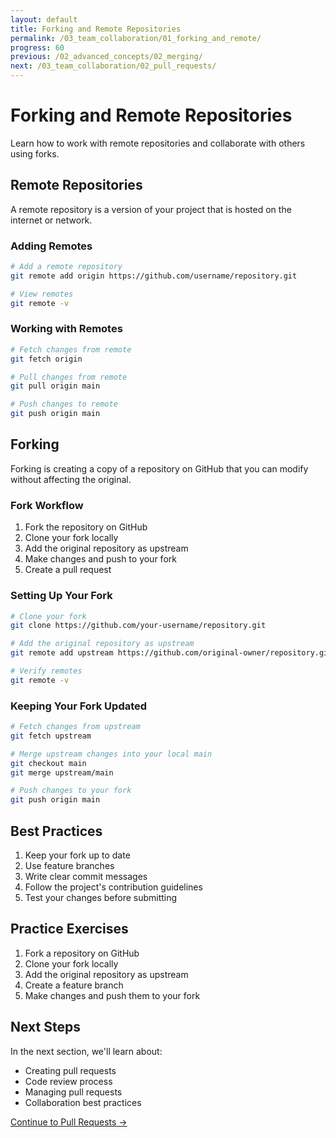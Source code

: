 ```yaml
---
layout: default
title: Forking and Remote Repositories
permalink: /03_team_collaboration/01_forking_and_remote/
progress: 60
previous: /02_advanced_concepts/02_merging/
next: /03_team_collaboration/02_pull_requests/
---
```


# Forking and Remote Repositories

Learn how to work with remote repositories and collaborate with others using forks.

## Remote Repositories

A remote repository is a version of your project that is hosted on the internet or network.

### Adding Remotes

```bash
# Add a remote repository
git remote add origin https://github.com/username/repository.git

# View remotes
git remote -v
```

### Working with Remotes

```bash
# Fetch changes from remote
git fetch origin

# Pull changes from remote
git pull origin main

# Push changes to remote
git push origin main
```

## Forking

Forking is creating a copy of a repository on GitHub that you can modify without affecting the original.

### Fork Workflow

1. Fork the repository on GitHub
2. Clone your fork locally
3. Add the original repository as upstream
4. Make changes and push to your fork
5. Create a pull request

### Setting Up Your Fork

```bash
# Clone your fork
git clone https://github.com/your-username/repository.git

# Add the original repository as upstream
git remote add upstream https://github.com/original-owner/repository.git

# Verify remotes
git remote -v
```

### Keeping Your Fork Updated

```bash
# Fetch changes from upstream
git fetch upstream

# Merge upstream changes into your local main
git checkout main
git merge upstream/main

# Push changes to your fork
git push origin main
```

## Best Practices

1. Keep your fork up to date
2. Use feature branches
3. Write clear commit messages
4. Follow the project's contribution guidelines
5. Test your changes before submitting

## Practice Exercises

1. Fork a repository on GitHub
2. Clone your fork locally
3. Add the original repository as upstream
4. Create a feature branch
5. Make changes and push them to your fork

## Next Steps

In the next section, we'll learn about:
- Creating pull requests
- Code review process
- Managing pull requests
- Collaboration best practices

[Continue to Pull Requests →](/03_team_collaboration/02_pull_requests/) 